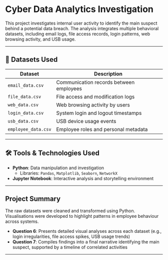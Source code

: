 # Cyber Data Analytics Investigation

This project investigates internal user activity to identify the main suspect behind a potential data breach. The analysis integrates multiple behavioral datasets, including email logs, file access records, login patterns, web browsing activity, and USB usage.

---

## 📁 Datasets Used

| Dataset | Description |
|---------|-------------|
| `email_data.csv` | Communication records between employees |
| `file_data.csv` | File access and modification logs |
| `web_data.csv` | Web browsing activity by users |
| `login_data.csv` | System login and logout timestamps |
| `usb_data.csv` | USB device usage events |
| `employee_data.csv` | Employee roles and personal metadata |

---

## 🛠️ Tools & Technologies Used

- **Python**: Data manipulation and investigation  
  - Libraries: `Pandas`, `Matplotlib`, `Seaborn`, `NetworkX`  
- **Jupyter Notebook**: Interactive analysis and storytelling environment

---

## Project Summary

The raw datasets were cleaned and transformed using Python. Visualisations were developed to highlight patterns in employee behaviour across systems.

- **Question 6**: Presents detailed visual analyses across each dataset (e.g., login irregularities, file access spikes, USB usage trends)
- **Question 7**: Compiles findings into a final narrative identifying the main suspect, supported by a timeline of correlated activities

---

